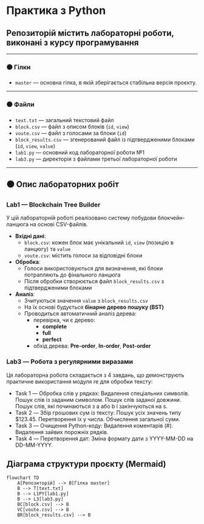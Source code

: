 # Практика з Python  
## Репозиторій містить лабораторні роботи, виконані з курсу програмування

---

### ⚫ Гілки

- `master` — основна гілка, в якій зберігається стабільна версія проєкту.  

---

### ⚫ Файли

- `text.txt` — загальний текстовий файл  
- `block.csv` — файл з описом блоків (`id`, `view`)  
- `voute.csv` — файл з голосами за блоки  (`id`)
- `block_results.csv` — згенерований файл із підтвердженими блоками (`id`, `view`, `value`)
- `lab1.py` — основний код лабораторної роботи №1  
- `lab3.py` — директорія з файлами третьої лабораторної роботи

---

## ⚫ Опис лабораторних робіт

### Lab1 — Blockchain Tree Builder

У цій лабораторній роботі реалізовано систему побудови блокчейн-ланцюга на основі CSV-файлів.

- **Вхідні дані**:
  - `block.csv`: кожен блок має унікальний `id`, `view` (позицію в ланцюгу) та `value`
  - `voute.csv`: містить голоси за відповідні блоки
- **Обробка**:
  - Голоси використовуються для визначення, які блоки потрапляють до фінального ланцюга
  - Після обробки створюється файл `block_results.csv` з підтвердженими блоками
- **Аналіз**:
  - Зчитуються значення `value` з `block_results.csv`
  - На їх основі будується **бінарне дерево пошуку (BST)**
  - Проводиться автоматичний аналіз дерева:
    - перевірка, чи є дерево:
      - **complete**
      - **full**
      - **perfect**
    - обхід дерева: **Pre-order**, **In-order**, **Post-order**

 ### Lab3 — Робота з регулярними виразами
Ця лабораторна робота складається з 4 завдань, що демонструють практичне використання модуля re для обробки тексту:

- Task 1 — Обробка слів у рядках:
Видалення спеціальних символів.
Пошук слів із заданим символом.
Пошук слів заданої довжини.
Пошук слів, які починаються з a або b і закінчуються на s.
- Task 2 — Збір грошових сум із тексту:
Пошук усіх значень типу $123.45.
Перетворення їх у числа.
Обчислення загальної суми.
- Task 3 — Очищення Python-коду:
Видалення коментарів (#).
Видалення зайвих порожніх рядків.
- Task 4 — Перетворення дат:
Зміна формату дати з YYYY-MM-DD на DD-MM-YYYY.


##  Діаграма структури проєкту (Mermaid)

```mermaid
flowchart TD
    A[Репозиторій] --> B[Гілка master]
    B --> T[text.txt]
    B --> L1PY[lab1.py]
    B --> L3[lab3.py]
    BC[block.csv] --> B
    VC[voute.csv] --> B
    BR[block_results.csv] --> B

    
